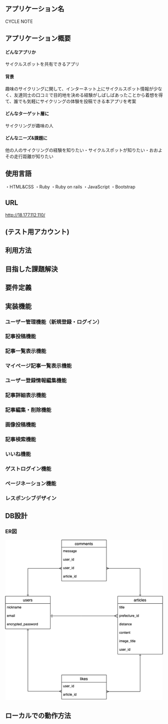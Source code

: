 ## アプリケーション名
CYCLE NOTE

## アプリケーション概要
#### どんなアプリか
サイクルスポットを共有できるアプリ
#### 背景
趣味のサイクリングに関して、インターネット上にサイクルスポット情報が少なく、友達同士の口コミで目的地を決める経験がしばしばあったことから着想を得て、誰でも気軽にサイクリングの体験を投稿できる本アプリを考案
#### どんなターゲット層に
サイクリングが趣味の人
#### どんなニーズ&課題に
他の人のサイクリングの経験を知りたい・サイクルスポットが知りたい・おおよその走行距離が知りたい<br>

## 使用言語
・HTML&CSS
・Ruby
・Ruby on rails
・JavaScript
・Bootstrap

## URL
http://18.177.112.110/

## (テスト用アカウント)

## 利用方法

## 目指した課題解決

## 要件定義

## 実装機能
### ユーザー管理機能（新規登録・ログイン）
### 記事投稿機能
### 記事一覧表示機能
### マイページ記事一覧表示機能
### ユーザー登録情報編集機能
### 記事詳細表示機能
### 記事編集・削除機能
### 画像投稿機能
### 記事検索機能
### いいね機能
### ゲストログイン機能
### ページネーション機能
### レスポンシブデザイン

## DB設計
### ER図
![ER図](./images/ER.png)

## ローカルでの動作方法
